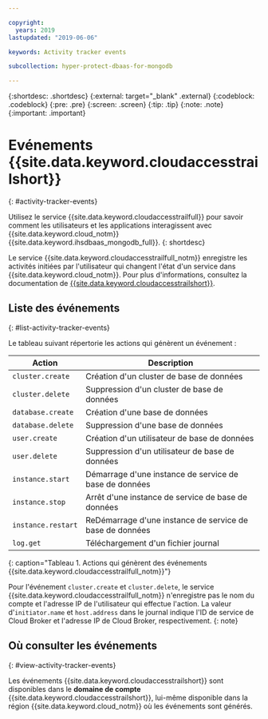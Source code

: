 ```yaml
---

copyright:
  years: 2019
lastupdated: "2019-06-06"

keywords: Activity tracker events

subcollection: hyper-protect-dbaas-for-mongodb

---
```


{:shortdesc: .shortdesc}
{:external: target="_blank" .external}
{:codeblock: .codeblock}
{:pre: .pre}
{:screen: .screen}
{:tip: .tip}
{:note: .note}
{:important: .important}

# Evénements {{site.data.keyword.cloudaccesstrailshort}}
{: #activity-tracker-events}

Utilisez le service {{site.data.keyword.cloudaccesstrailfull}} pour savoir comment les utilisateurs et les applications interagissent avec {{site.data.keyword.cloud_notm}} {{site.data.keyword.ihsdbaas_mongodb_full}}.
{: shortdesc}

Le service {{site.data.keyword.cloudaccesstrailfull_notm}} enregistre les activités initiées par l'utilisateur qui changent l'état d'un service dans {{site.data.keyword.cloud_notm}}. Pour plus d'informations, consultez la documentation de [{{site.data.keyword.cloudaccesstrailshort}}](/docs/services/Activity-Tracker-with-LogDNA?topic=logdnaat-getting-started).

## Liste des événements
{: #list-activity-tracker-events}

Le tableau suivant répertorie les actions qui génèrent un événement :

| Action                 | Description                               |
| ---------------------- | ----------------------------------------- |
| `cluster.create` | Création d'un cluster de base de données                 |
| `cluster.delete` | Suppression d'un cluster de base de données                 |
| `database.create` | Création d'une base de données                  |
| `database.delete` | Suppression d'une base de données                  |
| `user.create`     | Création d'un utilisateur de base de données                    |
| `user.delete`     | Suppression d'un utilisateur de base de données                    |
| `instance.start` | Démarrage d'une instance de service de base de données         |
| `instance.stop`  | Arrêt d'une instance de service de base de données          |
| `instance.restart`  | ReDémarrage d'une instance de service de base de données          |
| `log.get`       | Téléchargement d'un fichier journal |
{: caption="Tableau 1. Actions qui génèrent des événements {{site.data.keyword.cloudaccesstrailfull_notm}}"}

Pour l'événement `cluster.create` et `cluster.delete`, le service {{site.data.keyword.cloudaccesstrailfull_notm}} n'enregistre pas le nom du compte et l'adresse IP de l'utilisateur qui effectue l'action. La valeur d'`initiator.name` et `host.address` dans le journal indique l'ID de service de Cloud Broker et l'adresse IP de Cloud Broker, respectivement.
{: note}

## Où consulter les événements
{: #view-activity-tracker-events}

<!-- Option 2: Add the following sentence if your service sends events to the account domain. -->

Les événements {{site.data.keyword.cloudaccesstrailshort}} sont disponibles dans le **domaine de compte** {{site.data.keyword.cloudaccesstrailshort}}, lui-même disponible dans la région {{site.data.keyword.cloud_notm}} où les événements sont générés.
